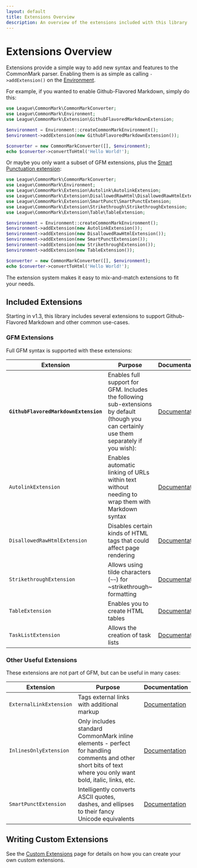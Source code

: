 ```yaml
---
layout: default
title: Extensions Overview
description: An overview of the extensions included with this library
---
```


Extensions Overview
===================

Extensions provide a simple way to add new syntax and features to the CommonMark parser.  Enabling them is as simple as calling `->addExtension()` on the [Environment](/1.3/customization/environment/).

For example, if you wanted to enable Github-Flavored Markdown, simply do this:

```php
use League\CommonMark\CommonMarkConverter;
use League\CommonMark\Environment;
use League\CommonMark\Extension\GithubFlavoredMarkdownExtension;

$environment = Environment::createCommonMarkEnvironment();
$environment->addExtension(new GithubFlavoredMarkdownExtension());

$converter = new CommonMarkConverter([], $environment);
echo $converter->convertToHtml('Hello World!');
```

Or maybe you only want a subset of GFM extensions, plus the [Smart Punctuation extension](/1.3/extensions/smart-punctuation/):

```php
use League\CommonMark\CommonMarkConverter;
use League\CommonMark\Environment;
use League\CommonMark\Extension\Autolink\AutolinkExtension;
use League\CommonMark\Extension\DisallowedRawHtml\DisallowedRawHtmlExtension;
use League\CommonMark\Extension\SmartPunct\SmartPunctExtension;
use League\CommonMark\Extension\Strikethrough\StrikethroughExtension;
use League\CommonMark\Extension\Table\TableExtension;

$environment = Environment::createCommonMarkEnvironment();
$environment->addExtension(new AutolinkExtension());
$environment->addExtension(new DisallowedRawHtmlExtension());
$environment->addExtension(new SmartPunctExtension());
$environment->addExtension(new StrikethroughExtension());
$environment->addExtension(new TableExtension());

$converter = new CommonMarkConverter([], $environment);
echo $converter->convertToHtml('Hello World!');
```

The extension system makes it easy to mix-and-match extensions to fit your needs.

## Included Extensions

Starting in v1.3, this library includes several extensions to support Github-Flavored Markdown and other common use-cases.

### GFM Extensions

Full GFM syntax is supported with these extensions:

| Extension | Purpose | Documentation |
| --------- | ------- | ------------- |
| **`GithubFlavoredMarkdownExtension`** | Enables full support for GFM.  Includes the following sub-extensions by default (though you can certainly use them separately if you wish): | [Documentation](/1.3/extensions/github-flavored-markdown/) |
| `AutolinkExtension` | Enables automatic linking of URLs within text without needing to wrap them with Markdown syntax | [Documentation](/1.3/extensions/autolinks/) |
| `DisallowedRawHtmlExtension` | Disables certain kinds of HTML tags that could affect page rendering | [Documentation](/1.3/extensions/disallowed-raw-html/) |
| `StrikethroughExtension` | Allows using tilde characters (`~~`) for ~strikethrough~ formatting | [Documentation](/1.3/extensions/strikethrough/) |
| `TableExtension` | Enables you to create HTML tables | [Documentation](/1.3/extensions/tables/) |
| `TaskListExtension` | Allows the creation of task lists | [Documentation](/1.3/extensions/task-lists/) |

### Other Useful Extensions

These extensions are not part of GFM, but can be useful in many cases:

| Extension | Purpose | Documentation |
| --------- | ------- | ------------- |
| `ExternalLinkExtension` | Tags external links with additional markup | [Documentation](/1.3/extensions/external-links/) |
| `InlinesOnlyExtension` | Only includes standard CommonMark inline elements - perfect for handling comments and other short bits of text where you only want bold, italic, links, etc. | [Documentation](/1.3/extensions/inlines-only/) |
| `SmartPunctExtension` | Intelligently converts ASCII quotes, dashes, and ellipses to their fancy Unicode equivalents | [Documentation](/1.3/extensions/smart-punctuation/) |


## Writing Custom Extensions

See the [Custom Extensions](/1.3/customization/extensions/) page for details on how you can create your own custom extensions.
